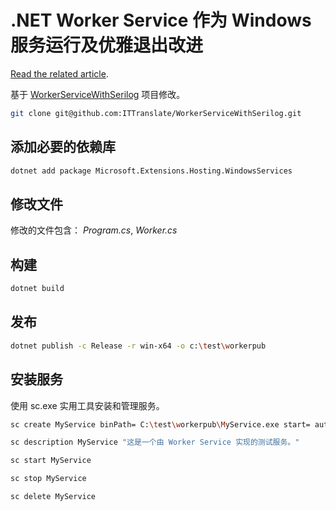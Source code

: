 # .NET Worker Service 作为 Windows 服务运行及优雅退出改进

[Read the related article](https://ittranslator.cn/dotnet/csharp/2021/06/17/worker-service-as-windows-services.html).

基于 [WorkerServiceWithSerilog](https://github.com/ITTranslate/WorkerServiceWithSerilog) 项目修改。

```bash
git clone git@github.com:ITTranslate/WorkerServiceWithSerilog.git
```

## 添加必要的依赖库

```bash
dotnet add package Microsoft.Extensions.Hosting.WindowsServices
```

## 修改文件

修改的文件包含： *Program.cs*, *Worker.cs*

## 构建

```bash
dotnet build
```

## 发布

```bash
dotnet publish -c Release -r win-x64 -o c:\test\workerpub
```

## 安装服务

使用 sc.exe 实用工具安装和管理服务。

```bash
sc create MyService binPath= C:\test\workerpub\MyService.exe start= auto displayname= "技术译站的测试服务"

sc description MyService "这是一个由 Worker Service 实现的测试服务。"

sc start MyService

sc stop MyService

sc delete MyService
```
